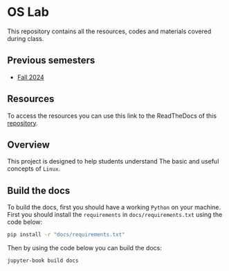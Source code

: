 # OS Lab

This repository contains all the resources, codes and
materials covered during class.

## Previous semesters

* [Fall 2024](https://github.com/LiterallyTheOne/os_lab/tree/Fall_2024)

## Resources

To access the resources you can use this link
to the ReadTheDocs of this [repository](https://os-lab.readthedocs.io/en/latest/intro.html).

## Overview

This project is designed to help students understand
The basic and useful concepts of `Linux`.

## Build the docs

To build the docs, first you should have a working `Python` on your machine.
First you should install the `requirements` in `docs/requirements.txt` using the code below:

```sh
pip install -r "docs/requirements.txt"
```

Then by using the code below you can build the docs:

```sh
jupyter-book build docs
```
